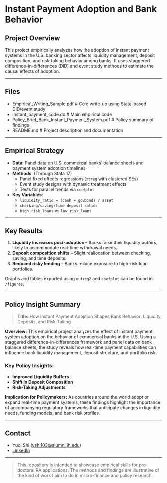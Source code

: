 # Instant Payment Adoption and Bank Behavior

##  Project Overview

This project empirically analyzes how the adoption of instant payment systems in the U.S. banking sector affects liquidity management, deposit composition, and risk-taking behavior among banks. It uses staggered difference-in-differences (DiD) and event study methods to estimate the causal effects of adoption.

---

## Files

- Empirical_Writing_Sample.pdf           # Core write-up using Stata-based DiD/event study
- instant_payment_code.do                # Main empirical code
- Policy_Brief_Bank_Instant_Payment_System.pdf              # Policy summary of findings
- README.md                              # Project description and documentation

---

##  Empirical Strategy

- **Data**: Panel data on U.S. commercial banks’ balance sheets and payment system adoption timelines
- **Methods**: (Through Stata 17)
  - Panel fixed effects regressions (`xtreg` with clustered SEs)
  - Event study designs with dynamic treatment effects
  - Tests for parallel trends via `coefplot`
- **Key Variables**:
  - `liquidity_ratio = (cash + govbond) / asset`
  - `checking/saving/time deposit ratios`
  - `high_risk_loans` vs `low_risk_loans`

---

##  Key Results

1. **Liquidity increases post-adoption** – Banks raise their liquidity buffers, likely to accommodate real-time withdrawal needs.
2. **Deposit composition shifts** – Slight reallocation between checking, saving, and time deposits.
3. **Reduced risky lending** – Banks reduce exposure to high-risk loan portfolios.

Graphs and tables exported using `outreg2` and `coefplot` can be found in `/figures`.

---

##  Policy Insight Summary

> **Title:** How Instant Payment Adoption Shapes Bank Behavior: Liquidity, Deposits, and Risk-Taking

**Overview:** This empirical project analyzes the effect of instant payment system adoption on the behavior of commercial banks in the U.S. Using a staggered difference-in-differences framework and panel data on bank balance sheets, the study reveals how real-time payment capabilities can influence bank liquidity management, deposit structure, and portfolio risk.

### Key Policy Insights:

- **Improved Liquidity Buffers**
- **Shift in Deposit Composition**
- **Risk-Taking Adjustments**

**Implication for Policymakers:** As countries around the world adopt or expand real-time payment systems, these findings highlight the importance of accompanying regulatory frameworks that anticipate changes in liquidity needs, funding models, and bank risk profiles.

---

##  Contact

- Yuqi Shi ([yshi103@alumni.jh.edu](mailto\:yshi103@alumni.jh.edu))
- [LinkedIn](https://www.linkedin.com/in/yuqi-shi-3728a5200/)

---

> This repository is intended to showcase empirical skills for pre-doctoral RA applications. The methods and findings are illustrative of the kind of work I aim to do in macro-finance and policy research.

